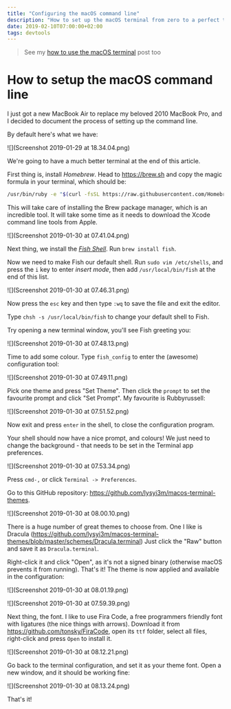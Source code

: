 ```yaml
---
title: "Configuring the macOS command line"
description: "How to set up the macOS terminal from zero to a perfect tool for you day to day development"
date: 2019-02-10T07:00:00+02:00
tags: devtools
---
```


> See my [how to use the macOS terminal](/macos-terminal/) post too

# How to setup the macOS command line
I just got a new MacBook Air to replace my beloved 2010 MacBook Pro, and I decided to document the process of setting up the command line.

By default here's what we have:

![](Screenshot 2019-01-29 at 18.34.04.png)

We're going to have a much better terminal at the end of this article.

First thing is, install *Homebrew*. Head to https://brew.sh and copy the magic formula in your terminal, which should be:

```bash
/usr/bin/ruby -e "$(curl -fsSL https://raw.githubusercontent.com/Homebrew/install/master/install)"
```

This will take care of installing the Brew package manager, which is an incredible tool. It will take some time as it needs to download the Xcode command line tools from Apple.

![](Screenshot 2019-01-30 at 07.41.04.png)

Next thing, we install the [*Fish Shell*](/fish-shell/). Run `brew install fish`.

Now we need to make Fish our default shell. Run `sudo vim /etc/shells`, and press the `i` key to enter *insert mode*, then add `/usr/local/bin/fish` at the end of this list.

![](Screenshot 2019-01-30 at 07.46.31.png)

Now press the `esc` key and then type `:wq` to save the file and exit the editor.

Type `chsh -s /usr/local/bin/fish` to change your default shell to Fish.

Try opening a new terminal window, you'll see Fish greeting you:

![](Screenshot 2019-01-30 at 07.48.13.png)

Time to add some colour. Type `fish_config` to enter the (awesome) configuration tool:

![](Screenshot 2019-01-30 at 07.49.11.png)

Pick one theme and press "Set Theme". Then click the  `prompt`  to set the favourite prompt and click "Set Prompt". My favourite is Rubbyrussell:

![](Screenshot 2019-01-30 at 07.51.52.png)

Now exit and press `enter` in the shell, to close the configuration program.

Your shell should now have a nice prompt, and colours! We just need to change the background - that needs to be set in the Terminal app preferences.

![](Screenshot 2019-01-30 at 07.53.34.png)

Press `cmd-,` or click `Terminal -> Preferences`.

Go to this GitHub repository: https://github.com/lysyi3m/macos-terminal-themes.

![](Screenshot 2019-01-30 at 08.00.10.png)

There is a huge number of great themes to choose from. One I like is Dracula (https://github.com/lysyi3m/macos-terminal-themes/blob/master/schemes/Dracula.terminal)  Just click the "Raw" button and save it as `Dracula.terminal`.

Right-click it and click "Open", as it's not a signed binary (otherwise macOS prevents it from running). That's it! The theme is now applied and available in the configuration:

![](Screenshot 2019-01-30 at 08.01.19.png)

![](Screenshot 2019-01-30 at 07.59.39.png)

Next thing, the font. I like to use Fira Code, a free programmers friendly font with ligatures (the nice things with arrows).  Download it from https://github.com/tonsky/FiraCode, open its `ttf` folder, select all files, right-click and press `Open` to install it.

![](Screenshot 2019-01-30 at 08.12.21.png)

Go back to the terminal configuration, and set it as your theme font. Open a new window, and it should be working fine:

![](Screenshot 2019-01-30 at 08.13.24.png)

That's it!
